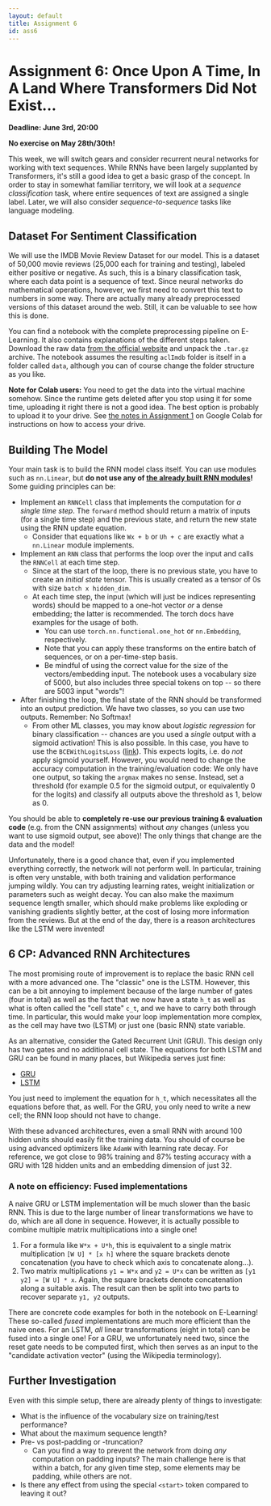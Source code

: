 ```yaml
---
layout: default
title: Assignment 6
id: ass6
---
```



# Assignment 6: Once Upon A Time, In A Land Where Transformers Did Not Exist...
**Deadline: June 3rd, 20:00**

**No exercise on May 28th/30th!**

This week, we will switch gears and consider recurrent neural networks for working with text sequences. 
While RNNs have been largely supplanted by Transformers, it's still a good idea to get a basic grasp of the concept.
In order to stay in somewhat familiar territory, we will look at a _sequence classification_ task, where entire sequences
of text are assigned a single label.
Later, we will also consider _sequence-to-sequence_ tasks like language modeling.


## Dataset For Sentiment Classification

We will use the IMDB Movie Review Dataset for our model.
This is a dataset of 50,000 movie reviews (25,000 each for training and testing), labeled either positive or negative.
As such, this is a binary classification task, where each data point is a sequence of text.
Since neural networks do mathematical operations, however, we first need to convert this text to numbers in some way.
There are actually many already preprocessed versions of this dataset around the web.
Still, it can be valuable to see how this is done.

You can find a notebook with the complete preprocessing pipeline on E-Learning.
It also contains explanations of the different steps taken.
Download the raw data [from the official website](https://ai.stanford.edu/~amaas/data/sentiment/) and unpack the
`.tar.gz` archive. 
The notebook assumes the resulting `aclImdb` folder is itself in a folder called `data`, although you can of course change
the folder structure as you like.

**Note for Colab users:** You need to get the data into the virtual machine somehow.
Since the runtime gets deleted after you stop using it for some time, uploading it right there is not a good idea.
The best option is probably to upload it to your drive.
See [the notes in Assignment 1](https://ovgu-ailab.github.io/idl2025/assignment1.html) on Google Colab for instructions
on how to access your drive.


## Building The Model

Your main task is to build the RNN model class itself.
You can use modules such as `nn.Linear`, but **do not use any of 
[the already built RNN modules](https://docs.pytorch.org/docs/stable/nn.html#recurrent-layers)!**
Some guiding principles can be:

- Implement an `RNNCell` class that implements the computation for _a single time step_.
The `forward` method should return a matrix of inputs (for a single time step) and the previous state, and return the new
state using the RNN update equation.
  - Consider that equations like `Wx + b` or `Uh + c` are exactly what a `nn.Linear` module implements.
- Implement an `RNN` class that performs the loop over the input  and calls the `RNNCell` at each time step.
  - Since at the start of the loop, there is no previous state, you have to create an _initial state_ tensor.
  This is usually created as a tensor of 0s with size `batch x hidden_dim`.
  - At each time step, the input (which will just be indices representing words) should be mapped to a one-hot vector 
  _or_ a dense embedding; the latter is recommended.
  The torch docs have examples for the usage of both.
    - You can use `torch.nn.functional.one_hot` or `nn.Embedding`, respectively.
    - Note that you can apply these transforms on the entire batch of sequences, or on a per-time-step basis.
    - Be mindful of using the correct value for the size of the vectors/embedding input.
    The notebook uses a vocabulary size of 5000, but also includes three special tokens on top -- so there are 5003
    input "words"!
- After finishing the loop, the final state of the RNN should be transformed into an output prediction.
We have two classes, so you can use two outputs.
Remember: No Softmax!
  - From other ML classes, you may know about _logistic regression_ for binary classification -- chances are you used
  a _single_ output with a sigmoid activation!
  This is also possible. In this case, you have to use the `BCEWithLogitsLoss` 
  ([link](https://docs.pytorch.org/docs/stable/generated/torch.nn.BCEWithLogitsLoss.html)).
  This expects logits, i.e. do _not_ apply sigmoid yourself.
  However, you would need to change the accuracy computation in the training/evaluation code:
  We only have one output, so taking the `argmax` makes no sense.
  Instead, set a threshold (for example 0.5 for the sigmoid output, or equivalently 0 for the logits) and classify all
  outputs above the threshold as 1, below as 0.

You should be able to **completely re-use our previous training & evaluation code** (e.g. from the CNN assignments)
without _any_ changes (unless you want to use sigmoid output, see above)! 
The only things that change are the data and the model!

Unfortunately, there is a good chance that, even if you implemented everything correctly, the network will not perform
well.
In particular, training is often very unstable, with both training and validation performance jumping wildly.
You can try adjusting learning rates, weight initialization or parameters such as weight decay.
You can also make the maximum sequence length smaller, which should make problems like exploding or vanishing gradients
slightly better, at the cost of losing more information from the reviews.
But at the end of the day, there is a reason architectures like the LSTM were invented!


## 6 CP: Advanced RNN Architectures

The most promising route of improvement is to replace the basic RNN cell with a more advanced one.
The "classic" one is the LSTM.
However, this can be a bit annoying to implement because of the large number of gates (four in total) as well as the
fact that we now have a state `h_t` as well as what is often called the "cell state" `c_t`, and we have to carry both
through time.
In particular, this would make your loop implementation more complex, as the cell may have two (LSTM) or just one 
(basic RNN) state variable.

As an alternative, consider the Gated Recurrent Unit (GRU).
This design only has two gates and no additional cell state.
The equations for both LSTM and GRU can be found in many places, but Wikipedia serves just fine:
- [GRU](https://en.wikipedia.org/wiki/Gated_recurrent_unit)
- [LSTM](https://en.wikipedia.org/wiki/Long_short-term_memory)

You just need to implement the equation for `h_t`, which necessitates all the equations before that, as well.
For the GRU, you only need to write a new cell; the RNN loop should not have to change.

With these advanced architectures, even a small RNN with around 100 hidden units should easily fit the training data.
You should of course be using advanced optimizers like `AdamW` with learning rate decay.
For reference, we got close to 98% training and 87% testing accuracy with a GRU with 128 hidden units and an embedding
dimension of just 32.

### A note on efficiency: Fused implementations
A naive GRU or LSTM implementation will be much slower than the basic RNN.
This is due to the large number of linear transformations we have to do, which are all done in sequence.
However, it is actually possible to combine multiple matrix multiplications into a single one!
1. For a formula like `W*x + U*h`, this is equivalent to a single matrix multiplication `[W U] * [x h]` where the square
brackets denote concatenation (you have to check which axis to concatenate along...).
2. Two matrix multiplications `y1 = W*x` and `y2 = U*x` can be written as `[y1 y2] = [W U] * x`. 
Again, the square brackets denote concatenation along a suitable axis.
The result can then be split into two parts to recover separate `y1, y2` outputs.

There are concrete code examples for both in the notebook on E-Learning!
These so-called _fused_ implementations are much more efficient than the naive ones.
For an LSTM, _all_ linear transformations (eight in total) can be fused into a single one!
For a GRU, we unfortunately need two, since the reset gate needs to be computed first, which then serves as an input to
the "candidate activation vector" (using the Wikipedia terminology).


## Further Investigation

Even with this simple setup, there are already plenty of things to investigate:

- What is the influence of the vocabulary size on training/test performance?
- What about the maximum sequence length?
- Pre- vs post-padding or -truncation?
  - Can you find a way to prevent the network from doing _any_ computation on padding inputs? 
  The main challenge here is that within a batch, for any given time step, some elements may be padding, while others
  are not.
- Is there any effect from using the special `<start>` token compared to leaving it out?
